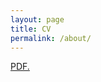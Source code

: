 ```yaml
---
layout: page
title: CV
permalink: /about/
---
```


<a href="https://mkowal2.github.io/images/Matthew_Kowal_CV_onecol.pdf" target="_blank">PDF.</a>
